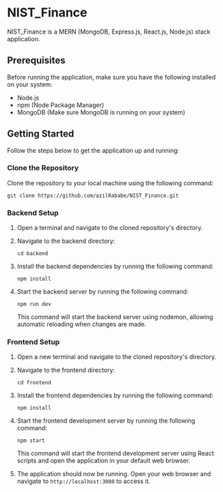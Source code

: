 # NIST_Finance

NIST_Finance is a MERN (MongoDB, Express.js, React.js, Node.js) stack application. 

## Prerequisites

Before running the application, make sure you have the following installed on your system:

- Node.js
- npm (Node Package Manager)
- MongoDB (Make sure MongoDB is running on your system)

## Getting Started

Follow the steps below to get the application up and running:

### Clone the Repository

Clone the repository to your local machine using the following command:

```
git clone https://github.com/azilRababe/NIST_Finance.git
```

### Backend Setup

1. Open a terminal and navigate to the cloned repository's directory.

2. Navigate to the backend directory:

   ```
   cd backend
   ```

3. Install the backend dependencies by running the following command:

   ```
   npm install
   ```

4. Start the backend server by running the following command:

   ```
   npm run dev
   ```

   This command will start the backend server using nodemon, allowing automatic reloading when changes are made.

### Frontend Setup

1. Open a new terminal and navigate to the cloned repository's directory.

2. Navigate to the frontend directory:

   ```
   cd frontend
   ```

3. Install the frontend dependencies by running the following command:

   ```
   npm install
   ```

4. Start the frontend development server by running the following command:

   ```
   npm start
   ```

   This command will start the frontend development server using React scripts and open the application in your default web browser.

5. The application should now be running. Open your web browser and navigate to `http://localhost:3000` to access it.
